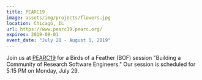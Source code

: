 ```yaml
---
title: PEARC19
image: assets/img/projects/flowers.jpg
location: Chicago, IL
url: https://www.pearc19.pearc.org/
expires: 2019-08-01
event_date: "July 28 - August 1, 2019"
---
```


Join us at [PEARC19](https://www.pearc19.pearc.org/) for a Birds of a Feather (BOF) session "Building a Community of Research Software Engineers."  Our session is scheduled for 5:15 PM on Monday, July 29.
